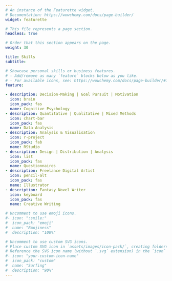 ```yaml
---
# An instance of the Featurette widget.
# Documentation: https://wowchemy.com/docs/page-builder/
widget: featurette

# This file represents a page section.
headless: true

# Order that this section appears on the page.
weight: 30

title: Skills
subtitle:

# Showcase personal skills or business features.
# - Add/remove as many `feature` blocks below as you like.
# - For available icons, see: https://wowchemy.com/docs/page-builder/#icons
feature:

- description: Decision-Making | Goal Pursuit | Motivation
  icon: brain
  icon_pack: fas
  name: Cognitive Psychology
- description: Quantitative | Qualitative | Mixed Methods
  icon: chart-bar
  icon_pack: fas
  name: Data Analysis
- description: Analysis & Visualisation
  icon: r-project
  icon_pack: fab
  name: RStudio
- description: Design | Distribution | Analysis
  icon: list
  icon_pack: fas
  name: Questionnaires
- description: Freelance Digital Artist
  icon: pencil-alt
  icon_pack: fas
  name: Illustrator
- description: Fantasy Novel Writer
  icon: keyboard
  icon_pack: fas
  name: Creative Writing

# Uncomment to use emoji icons.
#- icon: ":smile:"
#  icon_pack: "emoji"
#  name: "Emojiness"
#  description: "100%"  

# Uncomment to use custom SVG icons.
# Place custom SVG icon in `assets/images/icon-pack/`, creating folders if necessary.
# Reference the SVG icon name (without `.svg` extension) in the `icon` field.
#- icon: "your-custom-icon-name"
#  icon_pack: "custom"
#  name: "Surfing"
#  description: "90%"
---
```

